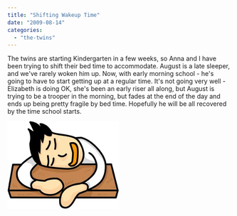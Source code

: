```yaml
---
title: "Shifting Wakeup Time"
date: "2009-08-14"
categories: 
  - "the-twins"
---
```


The twins are starting Kindergarten in a few weeks, so Anna and I have been trying to shift their bed time to accommodate. August is a late sleeper, and we've rarely woken him up. Now, with early morning school - he's going to have to start getting up at a regular time. It's not going very well - Elizabeth is doing OK, she's been an early riser all along, but August is trying to be a trooper in the morning, but fades at the end of the day and ends up being pretty fragile by bed time. Hopefully he will be all recovered by the time school starts.

![Sleep clip art](images/clipart0197.jpg "Sleep clip art")
